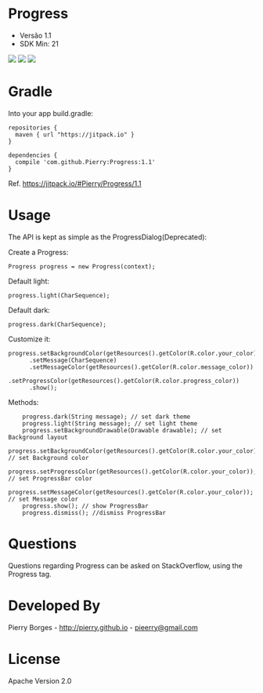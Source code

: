 Progress
=====

- Versão 1.1
- SDK Min: 21

![](https://raw.githubusercontent.com/Pierry/Progress/master/art/custom.png)
![](https://raw.githubusercontent.com/Pierry/Progress/master/art/dark.png)
![](https://raw.githubusercontent.com/Pierry/Progress/master/art/light.png)


Gradle
====

Into your app build.gradle:

	repositories {
	  maven { url "https://jitpack.io" }
	}

	dependencies {
	  compile 'com.github.Pierry:Progress:1.1'
	}

Ref. https://jitpack.io/#Pierry/Progress/1.1


Usage
=====

The API is kept as simple as the ProgressDialog(Deprecated):

Create a Progress:

	Progress progress = new Progress(context);

Default light:

	progress.light(CharSequence);
                
Default dark:

	progress.dark(CharSequence);
                
Customize it:

	progress.setBackgroundColor(getResources().getColor(R.color.your_color))
          .setMessage(CharSequence)
	      .setMessageColor(getResources().getColor(R.color.message_color))
          .setProgressColor(getResources().getColor(R.color.progress_color))
	      .show();
        
Methods:

	    progress.dark(String message); // set dark theme
        progress.light(String message); // set light theme
	    progress.setBackgroundDrawable(Drawable drawable); // set Background layout
        progress.setBackgroundColor(getResources().getColor(R.color.your_color)); // set Background color
        progress.setProgressColor(getResources().getColor(R.color.your_color)); // set ProgressBar color
        progress.setMessageColor(getResources().getColor(R.color.your_color)); // set Message color
        progress.show(); // show ProgressBar
        progress.dismiss(); //dismiss ProgressBar
        


Questions
=====

Questions regarding Progress can be asked on StackOverflow, using the Progress tag.

Developed By
======

Pierry Borges - http://pierry.github.io - pieerry@gmail.com

License
=====

Apache Version 2.0
